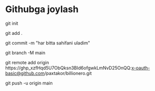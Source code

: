 # Githubga joylash


git init

git add .

git commit -m "har bitta sahifani uladim"

git branch -M main

git remote add origin https://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:x-oauth-basic@github.com/paxtakor/billionero.git

git push -u origin main